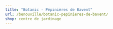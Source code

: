 ```yaml
---
title: "Botanic - Pépinières de Bavent"
url: /benouville/botanic-pepinieres-de-bavent/
shop: centre de jardinage
---
```

